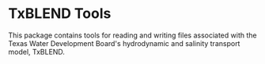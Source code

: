 # TxBLEND Tools
This package contains tools for reading and writing files associated with the Texas Water Development Board's hydrodynamic and salinity transport model, TxBLEND.